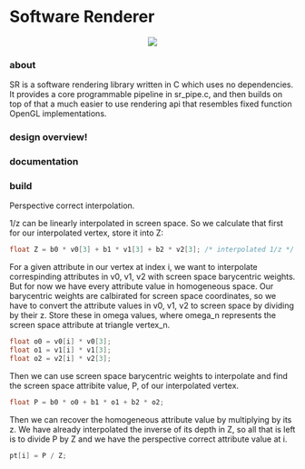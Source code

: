 # Software Renderer

<p align="center">
  <img src="https://user-images.githubusercontent.com/8971799/189614240-9449b3fe-372d-4796-8f32-3b13309ca629.png" />
</p>

### about
SR is a software rendering library written in C which uses no dependencies.  It provides a core programmable pipeline in sr_pipe.c, and then builds on top of that a much easier to use rendering api that resembles fixed function OpenGL implementations.

### design overview!


### documentation

### build


Perspective correct interpolation.

1/z can be linearly interpolated in screen space.  So we calculate that first for our interpolated vertex, store it into Z:
```c
float Z = b0 * v0[3] + b1 * v1[3] + b2 * v2[3]; /* interpolated 1/z */
```

For a given attribute in our vertex at index i, we want to interpolate correspinding attributes in v0, v1, v2 with screen space barycentric weights.  But for now we have every attribute value in homogeneous space.  Our barycentric weights are calbirated for screen space coordinates, so we have to convert the attribute values in v0, v1, v2 to screen space by dividing by their z.  Store these in omega values, where omega_n represents the screen space attribute at triangle vertex_n.  
```c
float o0 = v0[i] * v0[3];
float o1 = v1[i] * v1[3];
float o2 = v2[i] * v2[3];
```
Then we can use screen space barycentric weights to interpolate and find the screen space attribite value, P, of our interpolated vertex.
```c
float P = b0 * o0 + b1 * o1 + b2 * o2;
```
Then we can recover the homogeneous attribute value by multiplying by its z.  We have already interpolated the inverse of its depth in Z, so all that is left is to divide P by Z and we have the perspective correct attribute value at i.
```c
pt[i] = P / Z;
```
